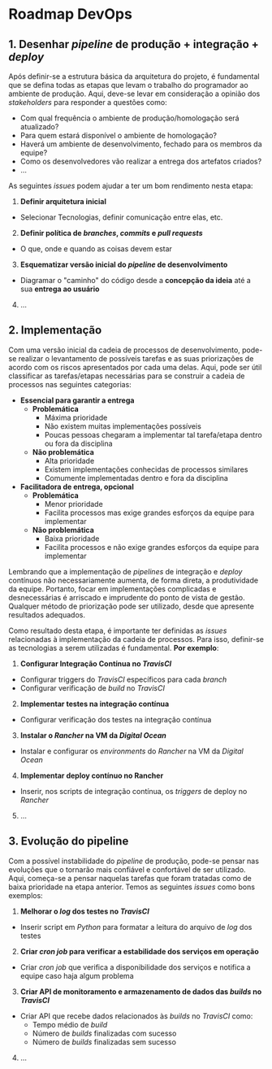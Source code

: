 # Roadmap DevOps

## 1. Desenhar _pipeline_ de **produção** + **integração** + _**deploy**_

Após definir-se a estrutura básica da arquitetura do projeto, é fundamental que se defina todas as etapas que levam o trabalho do programador ao ambiente de produção. Aqui, deve-se levar em consideração a opinião dos _stakeholders_ para responder a questões como:

- Com qual frequência o ambiente de produção/homologação será atualizado?
- Para quem estará disponível o ambiente de homologação?
- Haverá um ambiente de desenvolvimento, fechado para os membros da equipe?
- Como os desenvolvedores vão realizar a entrega dos artefatos criados?
- ...

As seguintes _issues_ podem ajudar a ter um bom rendimento nesta etapa:
1. **Definir arquitetura inicial**
  - Selecionar Tecnologias, definir comunicação entre elas, etc.
2. **Definir política de _branches_, _commits_ e _pull requests_**
  - O que, onde e quando as coisas devem estar
3. **Esquematizar versão inicial do _pipeline_ de desenvolvimento**
  - Diagramar o "caminho" do código desde a **concepção da ideia** até a sua **entrega ao usuário**
4. ...

## 2. Implementação

Com uma versão inicial da cadeia de processos de desenvolvimento, pode-se realizar o levantamento de possíveis tarefas e as suas priorizações de acordo com os riscos apresentados por cada uma delas. Aqui, pode ser útil classificar as tarefas/etapas necessárias para se construir a cadeia de processos nas seguintes categorias:

- **Essencial para garantir a entrega**
  - **Problemática**
    - Máxima prioridade
    - Não existem muitas implementações possíveis
    - Poucas pessoas chegaram a implementar tal tarefa/etapa dentro ou fora da disciplina
  - **Não problemática**
    - Alta prioridade
    - Existem implementações conhecidas de processos similares
    - Comumente implementadas dentro e fora da disciplina
- **Facilitadora de entrega, opcional**
  - **Problemática**
    - Menor prioridade
    - Facilita processos mas exige grandes esforços da equipe para implementar
  - **Não problemática**
    - Baixa prioridade
    - Facilita processos e não exige grandes esforços da equipe para implementar

Lembrando que a implementação de _pipelines_ de integração e _deploy_ contínuos não necessariamente aumenta, de forma direta, a produtividade da equipe. Portanto, focar em implementações complicadas e desnecessárias é arriscado e imprudente do ponto de vista de gestão. Qualquer método de priorização pode ser utilizado, desde que apresente resultados adequados.

Como resultado desta etapa, é importante ter definidas as _issues_ relacionadas à implementação da cadeia de processos. Para isso, definir-se as tecnologias a serem utilizadas é fundamental. **Por exemplo**:

1. **Configurar Integração Contínua no _TravisCI_**
  - Configurar triggers do _TravisCI_ específicos para cada _branch_
  - Configurar verificação de _build_ no _TravisCI_
2. **Implementar testes na integração contínua**
  - Configurar verificação dos testes na integração contínua
3. **Instalar o _Rancher_ na VM da _Digital Ocean_**
  - Instalar e configurar os _environments_ do _Rancher_ na VM da _Digital Ocean_
4. **Implementar deploy contínuo no Rancher**
  - Inserir, nos scripts de integração contínua, os _triggers_ de deploy no _Rancher_
5. ...

## 3. Evolução do pipeline

Com a possível instabilidade do _pipeline_ de produção, pode-se pensar nas evoluções que o tornarão mais confiável e confortável de ser utilizado. Aqui, começa-se a pensar naquelas tarefas que foram tratadas como de baixa prioridade na etapa anterior. Temos as seguintes _issues_ como bons exemplos:

1. **Melhorar o _log_ dos testes no _TravisCI_**
  - Inserir script em _Python_ para formatar a leitura do arquivo de _log_ dos testes
2. **Criar _cron job_ para verificar a estabilidade dos serviços em operação**
  - Criar _cron job_ que verifica a disponibilidade dos serviços e notifica a equipe caso haja algum problema
3. **Criar API de monitoramento e armazenamento de dados das _builds_ no _TravisCI_**
  - Criar API que recebe dados relacionados às _builds_ no _TravisCI_ como:
    - Tempo médio de _build_
    - Número de _builds_ finalizadas com sucesso
    - Número de _builds_ finalizadas sem sucesso
4. ...
